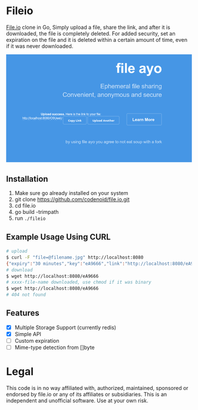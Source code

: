 # Fileio

[File.io](https://file.io) clone in Go, Simply upload a file, share the link, and after it is downloaded, the file is completely deleted. For added security, set an expiration on the file and it is deleted within a certain amount of time, even if it was never downloaded.

![screenshot](ss.png)

## Installation

1. Make sure go already installed on your system
2. git clone https://github.com/codenoid/file.io.git
3. cd file.io
4. go build -trimpath
5. run `./fileio`

## Example Usage Using CURL

```sh
# upload
$ curl -F "file=@filename.jpg" http://localhost:8080
{"expiry":"30 minutes","key":"eA9666","link":"http://localhost:8080/eA9666","sec_exp":1800,"success":true}
# download
$ wget http://localhost:8080/eA9666
# xxxx-file-name downloaded, use chmod if it was binary
$ wget http://localhost:8080/eA9666
# 404 not found
```

## Features

- [x] Multiple Storage Support (currently redis)
- [x] Simple API
- [ ] Custom expiration
- [ ] Mime-type detection from []byte

# Legal

This code is in no way affiliated with, authorized, maintained, sponsored or endorsed by file.io or any of its affiliates or subsidiaries. This is an independent and unofficial software. Use at your own risk.
